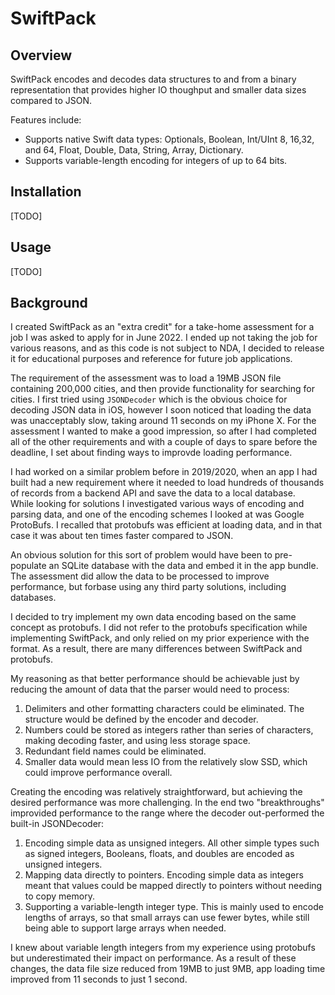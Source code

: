 # SwiftPack

## Overview

SwiftPack encodes and decodes data structures to and from a binary representation that provides higher IO thoughput and smaller data sizes compared to JSON.

Features include:
- Supports native Swift data types: Optionals, Boolean, Int/UInt 8, 16,32, and 64, Float, Double, Data, String, Array, Dictionary.
- Supports variable-length encoding for integers of up to 64 bits.

## Installation

[TODO]

## Usage

[TODO]

## Background

I created SwiftPack as an "extra credit" for a take-home assessment for a job I was asked to apply for in June 2022.
I ended up not taking the job for various reasons, and as this code is not subject to NDA, I decided to release it for educational purposes and reference for future job applications. 
 
The requirement of the assessment was to load a 19MB JSON file containing 200,000 cities, and then provide functionality for searching for cities. 
I first tried using `JSONDecoder` which is the obvious choice for decoding JSON data in iOS, however I soon noticed that loading the data was unacceptably slow, taking around 11 seconds on my iPhone X. 
For the assessment I wanted to make a good impression, so after I had completed all of the other requirements and with a couple of days to spare before the deadline, I set about finding ways to improvde loading performance.  

I had worked on a similar problem before in 2019/2020, when an app I had built had a new requirement where it needed to load hundreds of thousands of records from a backend API and save the data to a local database.  
While looking for solutions I investigated various ways of encoding and parsing data, and one of the encoding schemes I looked at was Google ProtoBufs. 
I recalled that protobufs was efficient at loading data, and in that case it was about ten times faster compared to JSON.

An obvious solution for this sort of problem would have been to pre-populate an SQLite database with the data and embed it in the app bundle.
The assessment did allow the data to be processed to improve performance, but forbase using any third party solutions, including databases.

I decided to try implement my own data encoding based on the same concept as protobufs.
I did not refer to the protobufs specification while implementing SwiftPack, and only relied on my prior experience with the format.
As a result, there are many differences between SwiftPack and protobufs.

My reasoning as that better performance should be achievable just by reducing the amount of data that the parser would need to process:
1. Delimiters and other formatting characters could be eliminated. The structure would be defined by the encoder and decoder.
2. Numbers could be stored as integers rather than series of characters, making decoding faster, and using less storage space.
3. Redundant field names could be eliminated.
4. Smaller data would mean less IO from the relatively slow SSD, which could improve performance overall. 

Creating the encoding was relatively straightforward, but achieving the desired performance was more challenging.
In the end two "breakthroughs" improvided performance to the range where the decoder out-performed the built-in JSONDecoder:
1. Encoding simple data as unsigned integers. All other simple types such as signed integers, Booleans, floats, and doubles are encoded as unsigned integers.  
2. Mapping data directly to pointers. Encoding simple data as integers meant that values could be mapped directly to pointers without needing to copy memory.
3. Supporting a variable-length integer type. This is mainly used to encode lengths of arrays, so that small arrays can use fewer bytes, while still being able to support large arrays when needed. 

I knew about variable length integers from my experience using protobufs but underestimated their impact on performance.
As a result of these changes, the data file size reduced from 19MB to just 9MB, app loading time improved from 11 seconds to just 1 second.
